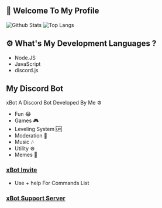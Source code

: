 ## 👑 Welcome To My Profile
![Github Stats](https://github-readme-stats.vercel.app/api?username=xStevenZero&count_private=true&theme=darcula&count_private=true&show_icons=true&include_all_commits=true)
![Top Langs](https://github-readme-stats.vercel.app/api/top-langs/?username=xStevenZero&layout=compact&theme=darcula)

## ⚙️ What's My Development Languages ?
- Node.JS
- JavaScript
- discord.js
## My Discord Bot 
 xBot A Discord Bot Developed By Me ⚙️
- Fun 😂
- Games 🎮
- Leveling System 🆙
- Moderation 🔧
- Music 🎶
- Utility ⚙️
- Memes 🐸
### [xBot Invite](https://discordbotlist.com/bots/xbot-4907)
- Use + help For Commands List
### [xBot Support Server](https://discord.gg/RUppxMCWfe)
